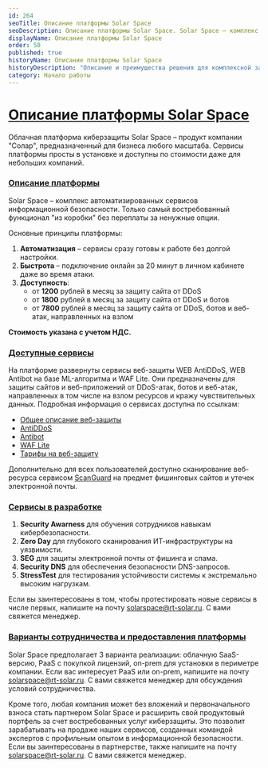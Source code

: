 ```yaml
---
id: 264
seoTitle: Описание платформы Solar Space
seoDescription: Описание платформы Solar Space. Solar Space — комплекс автоматизированных сервисов информационной безопасности. Только самый востребованный функционал «из коробки» без переплаты за ненужные опции
displayName: Описание платформы Solar Space
order: 50
published: true
historyName: Описание платформы Solar Space
historyDescription: "Описание и преимущества решения для комплексной защиты сайтов. Модели предоставления услуги: SaaS, PaaS, on-premise"
category: Начало работы
---
```


# [Описание платформы Solar Space](description-about-platform-solarspace)

Облачная платформа киберзащиты Solar Space – продукт компании "Солар", предназначенный для бизнеса любого масштаба. Сервисы платформы просты в установке и доступны по стоимости даже для небольших компаний.

### [Описание платформы](description-platform)

Solar Space – комплекс автоматизированных сервисов информационной безопасности. Только самый востребованный функционал "из коробки" без переплаты за ненужные опции.

Основные принципы платформы:

1. **Автоматизация** – сервисы сразу готовы к работе без долгой настройки.
2. **Быстрота** – подключение онлайн за 20 минут в личном кабинете даже во время атаки.
3. **Доступность**:
    - от **1200** рублей в месяц за защиту сайта от DDoS
    - от **1800** рублей в месяц за защиту сайта от DDoS и ботов
    - от **7800** рублей в месяц за защиту сайта от DDoS, ботов и веб-атак, направленных на взлом

**Стоимость указана с учетом НДС.**

### [Доступные сервисы](avaiable-services)

На платформе развернуты сервисы веб-защиты WEB AntiDDoS, WEB Antibot на базе ML-алгоритма и WAF Lite. Они предназначены для защиты сайтов и веб-приложений от DDoS-атак, ботов и веб-атак, направленных в том числе на взлом ресурсов и кражу чувствительных данных. Подробная информация о сервисах доступна по ссылкам:

- [Общее описание веб-защиты]([240]) 
- [AntiDDoS]([217])
- [Antibot]([216])
- [WAF Lite]([234])
- [Тарифы на веб-защиту]([257])

Дополнительно для всех пользователей доступно сканирование веб-ресурса сервисом [ScanGuard]([219]) на предмет фишинговых сайтов и утечек электронной почты.

### [Сервисы в разработке](services-in-development)

1. **Security Awarness** для обучения сотрудников навыкам кибербезопасности.
2. **Zero Day** для глубокого сканирования ИТ-инфраструктуры на уязвимости.
3. **SEG** для защиты электронной почты от фишинга и спама.
4. **Security DNS** для обеспечения безопасности DNS-запросов.
5. **StressTest** для тестирования устойчивости системы к экстремально высоким нагрузкам.

Если вы заинтересованы в том, чтобы протестировать новые сервисы в числе первых, напишите на почту solarspace@rt-solar.ru. С вами свяжется менеджер.

### [Варианты сотрудничества и предоставления платформы](options-for-cooperation-and-platform-provision)

Solar Space предполагает 3 варианта реализации: облачную SaaS-версию, PaaS с покупкой лицензий, on-prem для установки в периметре компании. Если вас интересует PaaS или on-prem, напишите на почту solarspace@rt-solar.ru. С вами свяжется менеджер для обсуждения условий сотрудничества.

Кроме того, любая компания может без вложений и первоначального взноса стать партнером Solar Space и расширить свой продуктовый портфель за счет востребованных услуг киберзащиты. Это позволит зарабатывать на продаже наших сервисов, созданных командой экспертов с профильным опытом в информационной безопасности. Если вы заинтересованы в партнерстве, также напишите на почту solarspace@rt-solar.ru. С вами свяжется менеджер.